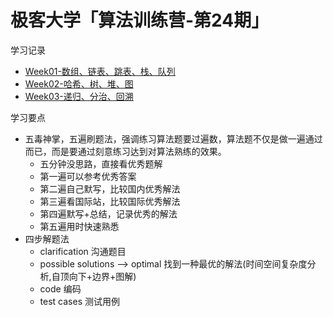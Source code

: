 # 极客大学「算法训练营-第24期」



学习记录
- [Week01-数组、链表、跳表、栈、队列](https://github.com/xiaoboji/algorithm024/tree/main/Week_01)
- [Week02-哈希、树、堆、图](https://github.com/xiaoboji/algorithm024/tree/main/Week_02)
- [Week03-递归、分治、回溯](https://github.com/xiaoboji/algorithm024/tree/main/Week_03)

学习要点
- 五毒神掌，五遍刷题法，强调练习算法题要过遍数，算法题不仅是做一遍通过而已，而是要通过刻意练习达到对算法熟练的效果。
    * 五分钟没思路，直接看优秀题解
    * 第一遍可以参考优秀答案
    * 第二遍自己默写，比较国内优秀解法
    * 第三遍看国际站，比较国际优秀解法
    * 第四遍默写+总结，记录优秀的解法
    * 第五遍用时快速熟悉
- 四步解题法
    * clarification 沟通题目
    * possible solutions --> optimal 找到一种最优的解法(时间空间复杂度分析,自顶向下+边界+图解)
    * code 编码
    * test cases 测试用例
